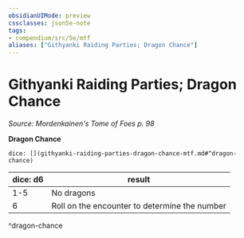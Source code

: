 ```yaml
---
obsidianUIMode: preview
cssclasses: json5e-note
tags:
- compendium/src/5e/mtf
aliases: ["Githyanki Raiding Parties; Dragon Chance"]
---
```

# Githyanki Raiding Parties; Dragon Chance
*Source: Mordenkainen's Tome of Foes p. 98* 

**Dragon Chance**

`dice: [](githyanki-raiding-parties-dragon-chance-mtf.md#^dragon-chance)`

| dice: d6 | result |
|----------|--------|
| 1-5 | No dragons |
| 6 | Roll on the encounter to determine the number |
^dragon-chance